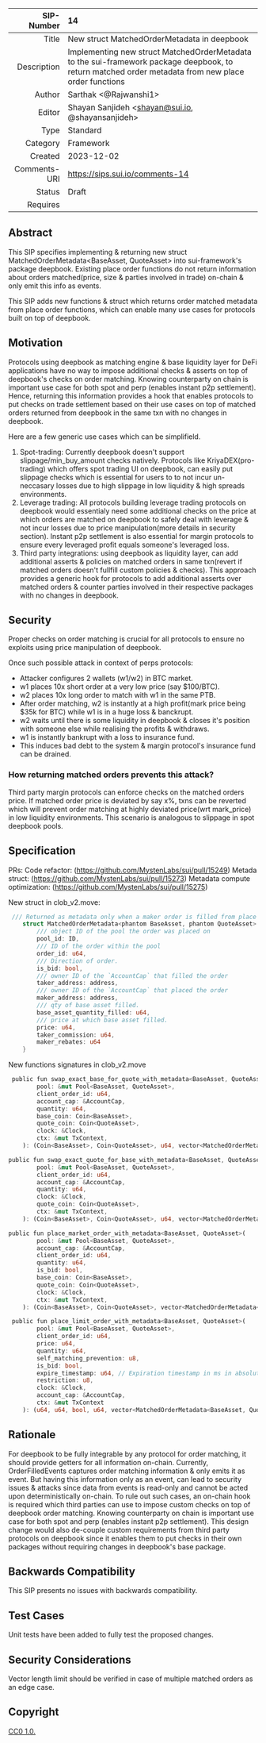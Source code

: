 |   SIP-Number | 14                                                                                                                                                   |
| -----------: | :--------------------------------------------------------------------------------------------------------------------------------------------------- |
|        Title | New struct MatchedOrderMetadata in deepbook                                                                                                          |
|  Description | Implementing new struct MatchedOrderMetadata to the sui-framework package deepbook, to return matched order metadata from new place order functions  |
|       Author | Sarthak <@Rajwanshi1>                                                                                                                                |
|       Editor | Shayan Sanjideh <shayan@sui.io, @shayansanjideh>                                                                                                     |
|         Type | Standard                                                                                                                                             |
|     Category | Framework                                                                                                                                            |
|      Created | 2023-12-02                                                                                                                                           |
| Comments-URI | https://sips.sui.io/comments-14                                                                                                                      |
|       Status | Draft                                                                                                                                                |
|     Requires |                                                                                                                                                      |

## Abstract

This SIP specifies implementing & returning new struct MatchedOrderMetadata<BaseAsset, QuoteAsset> into sui-framework's package deepbook. Existing place order functions do not return information about orders matched(price, size & parties involved in trade) on-chain & only emit this info as events.

This SIP adds new functions & struct which returns order matched metadata from place order functions, which can enable many use cases for protocols built on top of deepbook.

## Motivation

Protocols using deepbook as matching engine & base liquidity layer for DeFi applications have no way to impose additional checks & asserts on top of deepbook's checks on order matching. Knowing counterparty on chain is important use case for both spot and perp (enables instant p2p settlement). Hence, returning this information provides a hook that enables protocols to put checks on trade settlement based on their use cases on top of matched orders returned from deepbook in the same txn with no changes in deepbook.

Here are a few generic use cases which can be simplifield.

1. Spot-trading: Currently deepbook doesn't support slippage/min_buy_amount checks natively. Protocols like KriyaDEX(pro-trading) which offers spot trading UI on deepbook, can easily put slippage checks which is essential for users to to not incur un-neccasary losses due to high slippage in low liquidity & high spreads environments.
2. Leverage trading: All protocols building leverage trading protocols on deepbook would essentialy need some additional checks on the price at which orders are matched on deepbook to safely deal with leverage & not incur losses due to price manipulation(more details in security section). Instant p2p settlement is also essential for margin protocols to ensure every leveraged profit equals someone's leveraged loss.
3. Third party integrations: using deepbook as liquidity layer, can add additional asserts & policies on matched orders in same txn(revert if matched orders doesn't fullfill custom policies & checks). This approach provides a generic hook for protocols to add additional asserts over matched orders & counter parties involved in their respective packages with no changes in deepbook.

## Security 

Proper checks on order matching is crucial for all protocols to ensure no exploits using price manipulation of deepbook.

Once such possible attack in context of perps protocols:

-   Attacker configures 2 wallets (w1/w2) in BTC market.
-   w1 places 10x short order at a very low price (say $100/BTC).
-   w2 places 10x long order to match with w1 in the same PTB.
-   After order matching, w2 is instantly at a high profit(mark price being $35k for BTC) while w1 is in a huge loss & banckrupt.
-   w2 waits until there is some liquidity in deepbook & closes it's position with someone else while realising the profits & withdraws.
-   w1 is instantly bankrupt with a loss to insurance fund.
-   This induces bad debt to the system & margin protocol's insurance fund can be drained.

### How returning matched orders prevents this attack?

Third party margin protocols can enforce checks on the matched orders price. If matched order price is deviated by say x%, txns can be reverted which will prevent order matching at highly deviated price(wrt mark_price) in low liquidity environments. This scenario is analogous to slippage in spot deepbook pools.

## Specification

PRs: 
Code refactor: (https://github.com/MystenLabs/sui/pull/15249)
Metada struct: (https://github.com/MystenLabs/sui/pull/15273)
Metadata compute optimization: (https://github.com/MystenLabs/sui/pull/15275)

New struct in clob_v2.move:

```Rust
 /// Returned as metadata only when a maker order is filled from place order functions.
    struct MatchedOrderMetadata<phantom BaseAsset, phantom QuoteAsset> has copy, store, drop {
        /// object ID of the pool the order was placed on
        pool_id: ID,
        /// ID of the order within the pool
        order_id: u64,
        /// Direction of order.
        is_bid: bool,
        /// owner ID of the `AccountCap` that filled the order
        taker_address: address,
        /// owner ID of the `AccountCap` that placed the order
        maker_address: address,
        /// qty of base asset filled.
        base_asset_quantity_filled: u64,
        /// price at which base asset filled.
        price: u64,
        taker_commission: u64,
        maker_rebates: u64
    }
```

New functions signatures in clob_v2.move

```Rust
 public fun swap_exact_base_for_quote_with_metadata<BaseAsset, QuoteAsset>(
        pool: &mut Pool<BaseAsset, QuoteAsset>,
        client_order_id: u64,
        account_cap: &AccountCap,
        quantity: u64,
        base_coin: Coin<BaseAsset>,
        quote_coin: Coin<QuoteAsset>,
        clock: &Clock,
        ctx: &mut TxContext,
    ): (Coin<BaseAsset>, Coin<QuoteAsset>, u64, vector<MatchedOrderMetadata<BaseAsset, QuoteAsset>>)

public fun swap_exact_quote_for_base_with_metadata<BaseAsset, QuoteAsset>(
        pool: &mut Pool<BaseAsset, QuoteAsset>,
        client_order_id: u64,
        account_cap: &AccountCap,
        quantity: u64,
        clock: &Clock,
        quote_coin: Coin<QuoteAsset>,
        ctx: &mut TxContext,
    ): (Coin<BaseAsset>, Coin<QuoteAsset>, u64, vector<MatchedOrderMetadata<BaseAsset, QuoteAsset>>)

public fun place_market_order_with_metadata<BaseAsset, QuoteAsset>(
        pool: &mut Pool<BaseAsset, QuoteAsset>,
        account_cap: &AccountCap,
        client_order_id: u64,
        quantity: u64,
        is_bid: bool,
        base_coin: Coin<BaseAsset>,
        quote_coin: Coin<QuoteAsset>,
        clock: &Clock,
        ctx: &mut TxContext,
    ): (Coin<BaseAsset>, Coin<QuoteAsset>, vector<MatchedOrderMetadata<BaseAsset, QuoteAsset>>)

 public fun place_limit_order_with_metadata<BaseAsset, QuoteAsset>(
        pool: &mut Pool<BaseAsset, QuoteAsset>,
        client_order_id: u64,
        price: u64,
        quantity: u64,
        self_matching_prevention: u8,
        is_bid: bool,
        expire_timestamp: u64, // Expiration timestamp in ms in absolute value inclusive.
        restriction: u8,
        clock: &Clock,
        account_cap: &AccountCap,
        ctx: &mut TxContext
    ): (u64, u64, bool, u64, vector<MatchedOrderMetadata<BaseAsset, QuoteAsset>>)

```

## Rationale

For deepbook to be fully integrable by any protocol for order matching, it should provide getters for all information on-chain. Currently, OrderFilledEvents captures order matching information & only emits it as event. But having this information only as an event, can lead to security issues & attacks since data from events is read-only and cannot be acted upon deterministically on-chain. To rule out such cases, an on-chain hook is required which third parties can use to impose custom checks on top of deepbook order matching. Knowing counterparty on chain is important use case for both spot and perp (enables instant p2p settlement). This design change would also de-couple custom requirements from third party protocols on deepbook since it enables them to put checks in their own packages without requiring changes in deepbook's base package.

## Backwards Compatibility

This SIP presents no issues with backwards compatibility.

## Test Cases

Unit tests have been added to fully test the proposed changes. 

## Security Considerations

Vector length limit should be verified in case of multiple matched orders as an edge case. 

## Copyright

[CC0 1.0.](https://github.com/sui-foundation/sips/blob/main/LICENSE.md)
